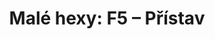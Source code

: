 ---
layout: article
authors: Log 1=0
title: 'Malé hexy: F5 – Přístav'
tags: 'materiály a doplňky, inspirace, Malé hexy'
series: Malé hexy
summary: 'Malé hexy, hex F5'
---